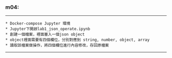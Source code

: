 ### m04:  
  ---
 
    * Docker-compose Jupyter 環境
    * Jupyter下開啟lab1_json_operate.ipynb  
    * 創建一個檔案，裡面塞入一個json object  
    * object裡面需要有四個欄位，分別對應到 string, number, object, array  
    * 讀取該檔案做操作，將四個欄位進行內容修改，存回原檔案  

  ---

